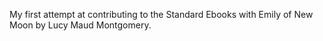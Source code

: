My first attempt at contributing to the Standard Ebooks with Emily of New Moon by Lucy Maud Montgomery.
